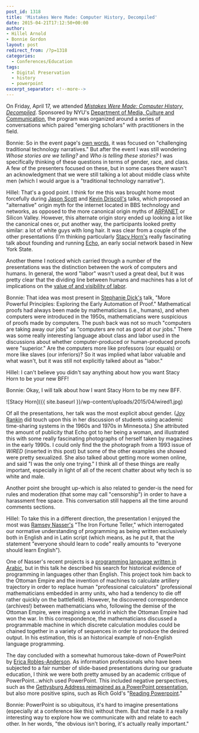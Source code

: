 ```yaml
---
post_id: 1318
title: 'Mistakes Were Made: Computer History, Decompiled'
date: 2015-04-21T17:12:50+00:00
author:
- Hillel Arnold
- Bonnie Gordon
layout: post
redirect_from: /?p=1318
categories:
  - Conferences/Education
tags:
  - Digital Preservation
  - history
  - powerpoint
excerpt_separator: <!--more-->
---
```

On Friday, April 17, we attended [_Mistakes Were Made: Computer History, Decompiled_](http://www.programseries.com/2014-2015/mistakes-were-made-computer-history-decompiled/). Sponsored by NYU's [Department of Media, Culture and Communication](http://steinhardt.nyu.edu/mcc/), the program was organized around a series of conversations which paired "emerging scholars" with practitioners in the field.<!--more-->

Bonnie: So in the event page's [own words](http://www.programseries.com/2014-2015/mistakes-were-made-computer-history-decompiled/), it was focused on "challenging traditional technology narratives." But after the event I was still wondering _Whose stories are we telling?_ and _Who is telling these stories?_ I was specifically thinking of these questions in terms of gender, race, and class. A few of the presenters focused on these, but in some cases there wasn't an acknowledgment that we were still talking a lot about middle class white men (which I would argue is a "traditional technology narrative").

Hillel: That's a good point. I think for me this was brought home most forcefully during [Jason Scott](http://en.wikipedia.org/wiki/Jason_Scott) and [Kevin Driscoll's](http://kevindriscoll.info/) talks, which proposed an "alternative" origin myth for the internet located in BBS technology and networks, as opposed to the more canonical origin myths of [ARPANET](http://en.wikipedia.org/wiki/ARPANET) or Silicon Valley. However, this alternate origin story ended up looking a lot like the canonical ones or, put another way, the participants looked pretty similar: a lot of white guys with long hair. It was clear from a couple of the other presentations (I'm thinking particularly [Stacy Horn's](http://www.echonyc.com/~horn/stacy/) really fascinating talk about founding and running [Echo](http://www.echonyc.com/), an early social network based in New York State.

Another theme I noticed which carried through a number of the presentations was the distinction between the work of computers and humans. In general, the word "labor" wasn't used a great deal, but it was pretty clear that the dividing line between humans and machines has a lot of implications on the [value of and visibility of labor](https://www.youtube.com/watch?v=_IZw2CoYztk).

Bonnie: That idea was most present in [Stephanie Dick's](http://www.people.fas.harvard.edu/~sadick/) talk, "More Powerful Principles: Exploring the Early Automation of Proof." Mathematical proofs had always been made by mathematicians (i.e., humans), and when computers were introduced in the 1950s, mathematicians were suspicious of proofs made by computers. The push back was not so much "computers are taking away our jobs" as "computers are not as good at our jobs." There was some really interesting language about class and labor used in the discussions about whether computer-produced or human-produced proofs were "superior." Are the computers more like professors (our equals) or more like slaves (our inferiors)? So it was implied what labor valuable and what wasn't, but it was still not explicitly talked about as "labor."

Hillel: I can't believe you didn't say anything about how you want Stacy Horn to be your new BFF!

Bonnie: Okay, I will talk about how I want Stacy Horn to be my new BFF.

![Stacy Horn]({{ site.baseurl }}/wp-content/uploads/2015/04/wired1.jpg)

Of all the presentations, her talk was the most explicit about gender. ([Joy Rankin](http://history.yale.edu/people/joy-rankin) did touch upon this in her discussion of students using academic time-sharing systems in the 1960s and 1970s in Minnesota.) She attributed the amount of publicity that Echo got to her being a woman, and illustrated this with some really fascinating photographs of herself taken by magazines in the early 1990s. I could only find the the photograph from a 1993 issue of _WIRED_ (inserted in this post) but some of the other examples she showed were pretty sexualized. She also talked about getting more women online, and said "I was the only one trying." I think all of these things are really important, especially in light of all of the recent chatter about why tech is so white and male.

Another point she brought up-which is also related to gender-is the need for rules and moderation (that some may call "censorship") in order to have a harassment free space. This conversation still happens all the time around comments sections.

Hillel: To take this in a different direction, the presentation I enjoyed the most was [Ramsey Nasser's](http://nas.sr/) "The Iron Fortune Teller," which interrogated our normative understanding of programming as being written exclusively both in English and in Latin script (which means, as he put it, that the statement "everyone should learn to code" really amounts to "everyone should learn English").

One of Nasser's recent projects is a [programming language written in Arabic](https://www.youtube.com/watch?v=77KAHPZUR8g#t=21), but in this talk he described his search for historical evidence of programming in languages other than English. This project took him back to the Ottoman Empire and the invention of machines to calculate artillery trajectory in order to replace human "professional calculators" (professional mathematicians embedded in army units, who had a tendency to die off rather quickly on the battlefield). However, he discovered correspondence (archives!) between mathematicians who, following the demise of the Ottoman Empire, were imagining a world in which the Ottoman Empire had won the war. In this correspondence, the mathematicians discussed a programmable machine in which discrete calculation modules could be chained together in a variety of sequences in order to produce the desired output. In his estimation, this is an historical example of non-English language programming.

The day concluded with a somewhat humorous take-down of PowerPoint by [Erica Robles-Anderson](http://steinhardt.nyu.edu/faculty/Erica_Robles-Anderson). As information professionals who have been subjected to a fair number of slide-based presentations during our graduate education, I think we were both pretty amused by an academic critique of PowerPoint...which used PowerPoint. This included negative perspectives, such as the [Gettysburg Address reimagined as a PowerPoint presentation](http://norvig.com/Gettysburg/), but also more positive spins, such as Rich Gold's "[Reading Powerpoint](http://faculty.washington.edu/farkas/TC510-Fall2011/GoldReadingPowerpoint.pdf)."

Bonnie: PowerPoint is so ubiquitous, it's hard to imagine presentations (especially at a conference like this) without them. But that made it a really interesting way to explore how we communicate with and relate to each other. In her words, "the obvious isn't boring, it's actually really important."
